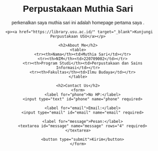 <html lang="id">
<head>
    <meta charset="UTF-8">
    <meta name="viewport" content="width=device-width, initial-scale=1.0">
    <title>Perpustakaan Muthia Sari</title>
    <style>
        body {
            font-family: Arial, sans-serif;
            margin: 20px;
            padding: 20px;
            text-align: center;
        }
        table {
            margin: 20px auto;
            border-collapse: collapse;
            width: 50%;
        }
        table, th, td {
            border: 1px solid black;
            padding: 10px;
        }
        form {
            width: 50%;
            margin: auto;
        }
        input, textarea {
            width: 100%;
            padding: 8px;
            margin: 5px 0;
        }
        button {
            padding: 10px;
            background-color: blue;
            color: white;
            border: none;
            cursor: pointer;
        }
    </style>
</head>
<body>
    <h1>Perpustakaan Muthia Sari</h1>
    <p>perkenalkan saya muthia sari ini adalah homepage pertama saya .</p>
    
     <p><a href="https://library.usu.ac.id/" target="_blank">Kunjungi Perpustakaan USU</a></p>
</body>
    
    <h2>About Me</h2>
    <table>
        <tr><th>Nama</th><td>Muthia Sari</td></tr>
        <tr><th>NIM</th><td>220709002</td></tr>
        <tr><th>Program Studi</th><td>Perpustakaan dan Sains Informasi</td></tr>
        <tr><th>Fakultas</th><td>Ilmu Budaya</td></tr>
    </table>
    
    <h2>Contact Us</h2>
    <form>
        <label for="phone">No HP:</label>
        <input type="text" id="phone" name="phone" required>
        
        <label for="email">Email:</label>
        <input type="email" id="email" name="email" required>
        
        <label for="message">Pesan:</label>
        <textarea id="message" name="message" rows="4" required></textarea>
        
        <button type="submit">Kirim</button>
    </form>
    
</body>
</html>
